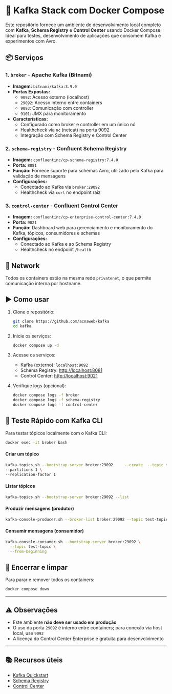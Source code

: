 # 🐳 Kafka Stack com Docker Compose

Este repositório fornece um ambiente de desenvolvimento local completo com **Kafka**, **Schema Registry** e **Control Center** usando Docker Compose. Ideal para testes, desenvolvimento de aplicações que consomem Kafka e experimentos com Avro.

## 📦 Serviços

### 1. `broker` - Apache Kafka (Bitnami)
- **Imagem:** `bitnami/kafka:3.9.0`
- **Portas Expostas:**
  - `9092`: Acesso externo (localhost)
  - `29092`: Acesso interno entre containers
  - `9093`: Comunicação com controller
  - `9101`: JMX para monitoramento
- **Características:**
  - Configurado como broker e controller em um único nó
  - Healthcheck via `nc` (netcat) na porta 9092
  - Integração com Schema Registry e Control Center

### 2. `schema-registry` - Confluent Schema Registry
- **Imagem:** `confluentinc/cp-schema-registry:7.4.0`
- **Porta:** `8081`
- **Função:** Fornece suporte para schemas Avro, utilizado pelo Kafka para validação de mensagens
- **Configurações:**
  - Conectado ao Kafka via `broker:29092`
  - Healthcheck via `curl` no endpoint raiz

### 3. `control-center` - Confluent Control Center
- **Imagem:** `confluentinc/cp-enterprise-control-center:7.4.0`
- **Porta:** `9021`
- **Função:** Dashboard web para gerenciamento e monitoramento do Kafka, tópicos, consumidores e schemas
- **Configurações:**
  - Conectado ao Kafka e ao Schema Registry
  - Healthcheck no endpoint `/health`

## 🔗 Network

Todos os containers estão na mesma rede `privatenet`, o que permite comunicação interna por hostname.

## ▶️ Como usar

1. Clone o repositório:
   ```bash
   git clone https://github.com/acnaweb/kafka
   cd kafka
   ```

2. Inicie os serviços:
   ```bash
   docker compose up -d
   ```

3. Acesse os serviços:
   - Kafka (externo): `localhost:9092`
   - Schema Registry: [http://localhost:8081](http://localhost:8081)
   - Control Center: [http://localhost:9021](http://localhost:9021)

4. Verifique logs (opcional):
   ```bash
   docker compose logs -f broker
   docker compose logs -f schema-registry
   docker compose logs -f control-center
   ```

## 🧪 Teste Rápido com Kafka CLI

Para testar tópicos localmente com o Kafka CLI:

```sh
docker exec -it broker bash
```
####  Criar um tópico

```sh
kafka-topics.sh --bootstrap-server broker:29092     --create  --topic test-topic \
--partitions 1 \
--replication-factor 1
```

#### Listar tópicos

```sh
kafka-topics.sh --bootstrap-server broker:29092 --list
```

#### Produzir mensagens (produtor)

```sh
kafka-console-producer.sh --broker-list broker:29092 --topic test-topic
```
#### Consumir mensagens (consumidor)

```sh
kafka-console-consumer.sh --bootstrap-server broker:29092 \
  --topic test-topic \
  --from-beginning
```

## 🧹 Encerrar e limpar

Para parar e remover todos os containers:

```bash
docker compose down
```

---

## ⚠️ Observações

- Este ambiente **não deve ser usado em produção**
- O uso da porta `29092` é interno entre containers; para conexão via host local, use `9092`
- A licença do Control Center Enterprise é gratuita para desenvolvimento

---

## 📚 Recursos úteis

- [Kafka Quickstart](https://kafka.apache.org/quickstart)
- [Schema Registry](https://docs.confluent.io/platform/current/schema-registry/index.html)
- [Control Center](https://docs.confluent.io/platform/current/control-center/index.html)